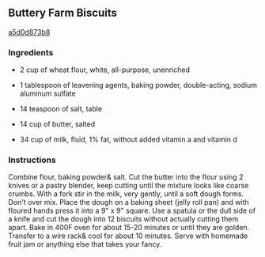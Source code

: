 ## Buttery Farm Biscuits

[a5d0d873b8](http://www.food.com/recipe/buttery-farm-biscuits-17227)

### Ingredients

 - 2 cup of wheat flour, white, all-purpose, unenriched

 - 1 tablespoon of leavening agents, baking powder, double-acting, sodium aluminum sulfate

 - 14 teaspoon of salt, table

 - 14 cup of butter, salted

 - 34 cup of milk, fluid, 1% fat, without added vitamin a and vitamin d

### Instructions

Combine flour, baking powder& salt. Cut the butter into the flour using 2 knives or a pastry blender, keep cutting until the mixture looks like coarse crumbs. With a fork stir in the milk, very gently, until a soft dough forms. Don't over mix. Place the dough on a baking sheet (jelly roll pan) and with floured hands press it into a 9" x 9" square. Use a spatula or the dull side of a knife and cut the dough into 12 biscuits without actually cutting them apart. Bake in 400F oven for about 15-20 minutes or until they are golden. Transfer to a wire rack& cool for about 10 minutes. Serve with homemade fruit jam or anything else that takes your fancy.